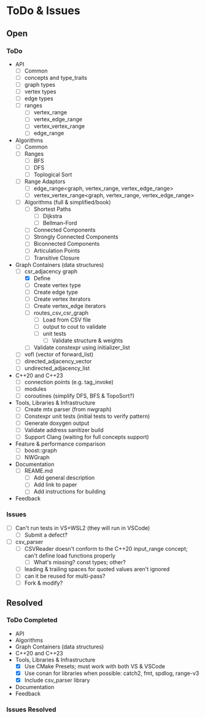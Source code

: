 # ToDo & Issues

## Open

### ToDo 
- API
  - [ ] Common
  - [ ] concepts and type_traits
  - [ ] graph types
  - [ ] vertex types
  - [ ] edge types
  - [ ] ranges
    - [ ] vertex_range
    - [ ] vertex_edge_range
    - [ ] vertex_vertex_range
    - [ ] edge_range
- Algorithms
  - [ ] Common
  - [ ] Ranges
    - [ ] BFS
    - [ ] DFS
    - [ ] Toplogical Sort
  - [ ] Range Adaptors
    - [ ] edge_range<graph, vertex_range, vertex_edge_range>
    - [ ] vertex_vertex_range<graph, vertex_range, vertex_edge_range>
  - [ ] Algorithms (full & simplified/book)
    - [ ] Shortest Paths
      - [ ] Dijkstra
      - [ ] Bellman-Ford
    - [ ] Connected Components
    - [ ] Strongly Connected Components
    - [ ] Biconnected Components
    - [ ] Articulation Points
    - [ ] Transitive Closure
- Graph Containers (data structures)
    - [ ] csr_adjacency graph
      - [x] Define
      - [ ] Create vertex type
      - [ ] Create edge type
      - [ ] Create vertex iterators
      - [ ] Create vertex_edge iterators
      - [ ] routes_csv_csr_graph
        - [ ] Load from CSV file
        - [ ] output to cout to validate
        - [ ] unit tests
          - [ ] Validate structure & weights
      - [ ] Validate constexpr using initializer_list
    - [ ] vofl (vector of forward_list)
    - [ ] directed_adjacency_vector
    - [ ] undirected_adjacency_list
- C\+\+20 and C\+\+23
  - [ ] connection points (e.g. tag_invoke)
  - [ ] modules
  - [ ] coroutines (simplify DFS, BFS & TopoSort?)
- Tools, Libraries & Infrastructure
  - [ ] Create mtx parser (from nwgraph)
  - [ ] Constexpr unit tests (initial tests to verify pattern)
  - [ ] Generate doxygen output
  - [ ] Validate address sanitizer build
  - [ ] Support Clang (waiting for full concepts support)
- Feature & performance comparison
  - [ ] boost::graph
  - [ ] NWGraph
- Documentation
  - [ ] REAME.md
    - [ ] Add general description
    - [ ] Add link to paper
    - [ ] Add instructions for building
- Feedback

### Issues
- [ ] Can't run tests in VS+WSL2 (they will run in VSCode)
  - [ ] Submit a defect?
- [ ] csv_parser
  - [ ] CSVReader doesn't conform to the C++20 input_range concept; can't define load functions properly
    - [ ] What's missing? const types; other?
  - [ ] leading & trailing spaces for quoted values aren't ignored
  - [ ] can it be reused for multi-pass?
  - [ ] Fork & modify?

## Resolved
### ToDo Completed
- API
- Algorithms
- Graph Containers (data structures)
- C\+\+20 and C\+\+23
- Tools, Libraries & Infrastructure
  - [x] Use CMake Presets; must work with both VS & VSCode
  - [x] Use conan for libraries when possible: catch2, fmt, spdlog, range-v3
  - [x] Include csv_parser library
- Documentation
- Feedback

### Issues Resolved
